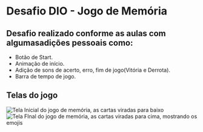<h1>Desafio DIO - Jogo de Memória</h1>

<h2>Desafio realizado conforme as aulas com algumasadições pessoais como:</h2>
<ul>
<li>Botão de Start.</li>
<li>Animação de início.</li>
<li>Adição de sons de acerto, erro, fim de jogo(Vitória e Derrota).</li>
<li>Barra de tempo de jogo.</li>
</ul>

<h2>Telas do jogo</h2>
<img src=".src/images/telaInicial" alt="Tela Inicial do jogo de memória, as cartas viradas para baixo">
<img src=".src/images/telaFinal" alt="Tela FInal do jogo de memória, as cartas viradas para cima, mostrando os emojis">
